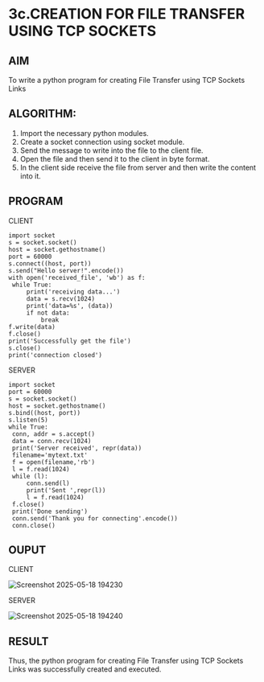 # 3c.CREATION FOR FILE TRANSFER USING TCP SOCKETS
## AIM
To write a python program for creating File Transfer using TCP Sockets Links
## ALGORITHM:
1. Import the necessary python modules.
2. Create a socket connection using socket module.
3. Send the message to write into the file to the client file.
4. Open the file and then send it to the client in byte format.
5. In the client side receive the file from server and then write the content into it.
## PROGRAM
CLIENT
```
import socket
s = socket.socket()
host = socket.gethostname()
port = 60000
s.connect((host, port))
s.send("Hello server!".encode())
with open('received_file', 'wb') as f:
 while True:
     print('receiving data...')
     data = s.recv(1024)
     print('data=%s', (data))
     if not data:
         break
f.write(data)
f.close()
print('Successfully get the file')
s.close()
print('connection closed')
```
SERVER
```
import socket 
port = 60000 
s = socket.socket() 
host = socket.gethostname() 
s.bind((host, port)) 
s.listen(5) 
while True:
 conn, addr = s.accept() 
 data = conn.recv(1024)
 print('Server received', repr(data))
 filename='mytext.txt'
 f = open(filename,'rb')
 l = f.read(1024)
 while (l):
     conn.send(l)
     print('Sent ',repr(l))
     l = f.read(1024)
 f.close()
 print('Done sending')
 conn.send('Thank you for connecting'.encode())
 conn.close()
```
## OUPUT

CLIENT

![Screenshot 2025-05-18 194230](https://github.com/user-attachments/assets/90e76d76-80a7-47e7-be58-5080db55e638)

SERVER

![Screenshot 2025-05-18 194240](https://github.com/user-attachments/assets/a90cb7dc-d3c1-4663-aa67-b8016102c2a4)

## RESULT
Thus, the python program for creating File Transfer using TCP Sockets Links was 
successfully created and executed.
